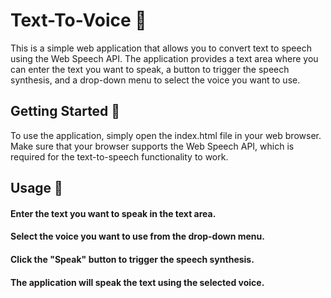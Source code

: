 # Text-To-Voice 🤖

This is a simple web application that allows you to convert text to speech using the Web Speech API. The application provides a text area where you can enter the text you want to speak, a button to trigger the speech synthesis, and a drop-down menu to select the voice you want to use.

## Getting Started 👾
To use the application, simply open the index.html file in your web browser. Make sure that your browser supports the Web Speech API, which is required for the text-to-speech functionality to work.

## Usage 🔭
#### Enter the text you want to speak in the text area.
#### Select the voice you want to use from the drop-down menu.
#### Click the "Speak" button to trigger the speech synthesis.
#### The application will speak the text using the selected voice.

